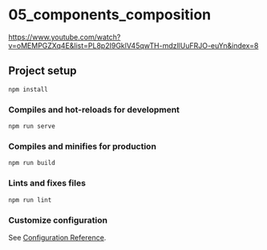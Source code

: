# 05_components_composition
https://www.youtube.com/watch?v=oMEMPGZXq4E&list=PL8p2I9GklV45qwTH-mdzllUuFRJO-euYn&index=8

## Project setup
```
npm install
```

### Compiles and hot-reloads for development
```
npm run serve
```

### Compiles and minifies for production
```
npm run build
```

### Lints and fixes files
```
npm run lint
```

### Customize configuration
See [Configuration Reference](https://cli.vuejs.org/config/).
